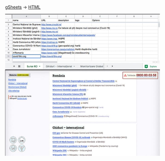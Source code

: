 [gSheets](https://drive.google.com/open?id=1ditBRGTP7kIDHbqDpUF64JJK8-8ocdEex9-L76eeV1g) &rarr; [HTML](https://pax.github.io/covid19ro/)

![desktop](app/stationery/img/screenshot2.jpg)